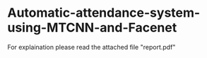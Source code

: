 # Automatic-attendance-system-using-MTCNN-and-Facenet
For explaination please read the attached file "report.pdf"
